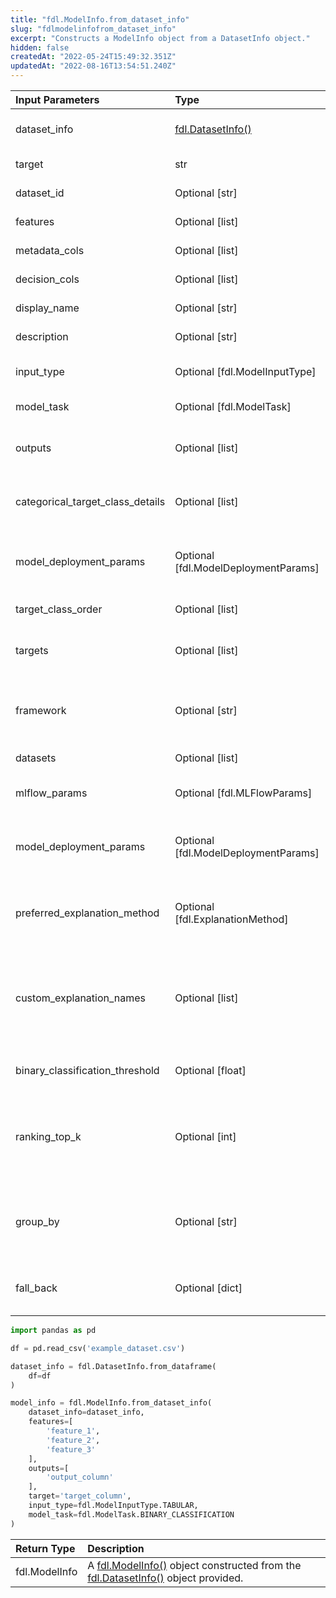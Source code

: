 ```yaml
---
title: "fdl.ModelInfo.from_dataset_info"
slug: "fdlmodelinfofrom_dataset_info"
excerpt: "Constructs a ModelInfo object from a DatasetInfo object."
hidden: false
createdAt: "2022-05-24T15:49:32.351Z"
updatedAt: "2022-08-16T13:54:51.240Z"
---
```

| Input Parameters                 | Type                                    | Default                    | Description                                                                                                                                                                |
| :------------------------------- | :-------------------------------------- | :------------------------- | :------------------------------------------------------------------------------------------------------------------------------------------------------------------------- |
| dataset_info                     | [fdl.DatasetInfo()](ref:fdldatasetinfo) |                            | The **DatasetInfo** object from which to construct the **ModelInfo** object.                                                                                               |
| target                           | str                                     |                            | The column to be used as the target (ground truth).                                                                                                                        |
| dataset_id                       | Optional [str]                          | None                       | The unique identifier for the dataset.                                                                                                                                     |
| features                         | Optional [list]                         | None                       | A list of columns to be used as features.                                                                                                                                  |
| metadata_cols                    | Optional [list]                         | None                       | A list of columns to be used as metadata fields.                                                                                                                           |
| decision_cols                    | Optional [list]                         | None                       | A list of columns to be used as decision fields.                                                                                                                           |
| display_name                     | Optional [str]                          | None                       | A display name for the model.                                                                                                                                              |
| description                      | Optional [str]                          | None                       | A description of the model.                                                                                                                                                |
| input_type                       | Optional [fdl.ModelInputType]           | fdl.ModelInputType.TABULAR | A **ModelInputType** object containing the input type of the model.                                                                                                        |
| model_task                       | Optional [fdl.ModelTask]                | None                       | A **ModelTask** object containing the model task.                                                                                                                          |
| outputs                          | Optional [list]                         |                            | A list of **Column** objects corresponding to the outputs (predictions) of the model.                                                                                      |
| categorical_target_class_details | Optional [list]                         | None                       | Only for multiclass classification models.  A list denoting the order of classes in the target.                                                                            |
| model_deployment_params          | Optional [fdl.ModelDeploymentParams]    | None                       | A **ModelDeploymentParams** object containing information about model deployment.                                                                                          |
| target_class_order               | Optional [list]                         | None                       | A list denoting the order of classes in the target.                                                                                                                        |
| targets                          | Optional [list]                         | None                       | A list of **Column** objects corresponding to the targets (ground truth) of the model.                                                                                     |
| framework                        | Optional [str]                          | None                       | A string providing information about the software library and version used to train and run this model.                                                                    |
| datasets                         | Optional [list]                         | None                       | A list of the dataset IDs used by the model.                                                                                                                               |
| mlflow_params                    | Optional [fdl.MLFlowParams]             | None                       | A **MLFlowParams** object containing information about MLFlow parameters.                                                                                                  |
| model_deployment_params          | Optional [fdl.ModelDeploymentParams]    | None                       | A **ModelDeploymentParams** object containing information about model deployment.                                                                                          |
| preferred_explanation_method     | Optional [fdl.ExplanationMethod]        | None                       | An **ExplanationMethod** object that specifies the default explanation algorithm to use for the model.                                                                     |
| custom_explanation_names         | Optional [list]                         | [ ]                        | A list of names that can be passed to the _explanation_name \_argument of the optional user-defined \_explain_custom_ method of the model object defined in _package.py._  |
| binary_classification_threshold  | Optional [float]                        | .5                         | The threshold used for classifying inferences for binary classifiers.                                                                                                      |
| ranking_top_k                    | Optional [int]                          | 50                         | Used only for ranking models. Sets the top _k_ results to take into consideration when computing performance metrics like MAP and NDCG.                                    |
| group_by                         | Optional [str]                          | None                       | Used only for ranking models.  The column by which to group events for certain performance metrics like MAP and NDCG.                                                      |
| fall_back                        | Optional [dict]                         | None                       | A dictionary mapping a column name to custom missing value encodings for that column.                                                                                      |

```python Usage
import pandas as pd

df = pd.read_csv('example_dataset.csv')

dataset_info = fdl.DatasetInfo.from_dataframe(
    df=df
)

model_info = fdl.ModelInfo.from_dataset_info(
    dataset_info=dataset_info,
    features=[
        'feature_1',
        'feature_2',
        'feature_3'
    ],
    outputs=[
        'output_column'
    ],
    target='target_column',
    input_type=fdl.ModelInputType.TABULAR,
    model_task=fdl.ModelTask.BINARY_CLASSIFICATION
)
```

| Return Type   | Description                                                                                                                |
| :------------ | :------------------------------------------------------------------------------------------------------------------------- |
| fdl.ModelInfo | A [fdl.ModelInfo()](ref:fdlmodelinfo) object constructed from the [fdl.DatasetInfo()](ref:fdldatasetinfo) object provided. |